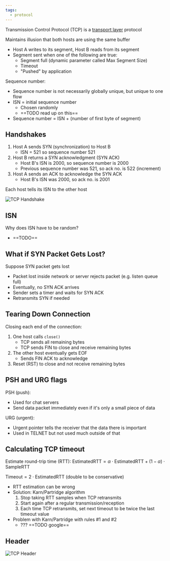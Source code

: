 ```yaml
---
tags:
  - protocol
---
```

Transmission Control Protocol (TCP) is a [transport layer](OSI%20layers/Transport%20layer.md) protocol

Maintains illusion that both hosts are using the same buffer
- Host A writes to its segment, Host B reads from its segment
- Segment sent when one of the following are true:
	- Segment full (dynamic parameter called Max Segment Size)
	- Timeout
	- "Pushed" by application

Sequence number:
- Sequence number is not necessarily globally unique, but unique to one flow
- ISN = initial sequence number
	- Chosen randomly
	- ==TODO read up on this==
- Sequence number = ISN + (number of first byte of segment)

## Handshakes

1. Host A sends SYN (synchronization) to Host B
	- ISN = 521 so sequence number 521
2. Host B returns a SYN acknowledgment (SYN ACK)
	- Host B's ISN is 2000, so sequence number is 2000
	- Previous sequence number was 521, so ack no. is 522 (increment)
3. Host A sends an ACK to acknowledge the SYN ACK
	- Host B's ISN was 2000, so ack no. is 2001

Each host tells its ISN to the other host

![TCP Handshake](img/tcp-handshake.png)

## ISN

Why does ISN have to be random?
- ==TODO==

## What if SYN Packet Gets Lost?

Suppose SYN packet gets lost
- Packet lost inside network or server rejects packet (e.g. listen queue full)
- Eventually, no SYN ACK arrives
- Sender sets a timer and waits for SYN ACK
- Retransmits SYN if needed

## Tearing Down Connection

Closing each end of the connection:
1. One host calls `close()`
	- TCP sends all remaining bytes
	- TCP sends FIN to close and receive remaining bytes
2. The other host eventually gets EOF
	- Sends FIN ACK to acknowledge
3. Reset (RST) to close and not receive remaining bytes

## PSH and URG flags

PSH (push):
- Used for chat servers
- Send data packet immediately even if it's only a small piece of data

URG (urgent):
- Urgent pointer tells the receiver that the data there is important
- Used in TELNET but not used much outside of that

## Calculating TCP timeout

Estimate round-trip time (RTT): $\text{EstimatedRTT} = \alpha \cdot \text{EstimatedRTT} + (1 - \alpha) \cdot \text{SampleRTT}$

$\text{Timeout} = 2 \cdot \text{EstimatedRTT}$ (double to be conservative)

- RTT estimation can be wrong
- Solution: Karn/Partridge algorithm
	1. Stop taking RTT samples when TCP retransmits
	2. Start again after a regular transmission/reception
	3. Each time TCP retransmits, set next timeout to be twice the last timeout value
- Problem with Karn/Partridge with rules #1 and #2
	- ??? ==TODO google==

## Header

![TCP Header](img/tcp-header.png)
